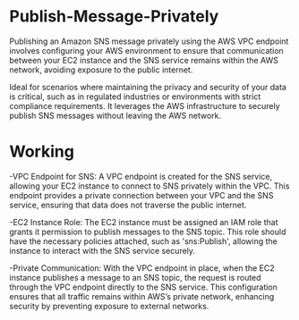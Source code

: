 # Publish-Message-Privately
Publishing an Amazon SNS message privately using the AWS VPC endpoint involves configuring your AWS environment to ensure that communication between your EC2 instance and the SNS service remains within the AWS network, avoiding exposure to the public internet.

Ideal for scenarios where maintaining the privacy and security of your data is critical, such as in regulated industries or environments with strict compliance requirements. It leverages the AWS infrastructure to securely publish SNS messages without leaving the AWS network.
# Working
-VPC Endpoint for SNS: A VPC endpoint is created for the SNS service, allowing your EC2 instance to connect to SNS privately within the VPC. This endpoint provides a private connection between your VPC and the SNS service, ensuring that data does not traverse the public internet.

-EC2 Instance Role: The EC2 instance must be assigned an IAM role that grants it permission to publish messages to the SNS topic. This role should have the necessary policies attached, such as 'sns:Publish', allowing the instance to interact with the SNS service securely.

-Private Communication: With the VPC endpoint in place, when the EC2 instance publishes a message to an SNS topic, the request is routed through the VPC endpoint directly to the SNS service. This configuration ensures that all traffic remains within AWS’s private network, enhancing security by preventing exposure to external networks.
